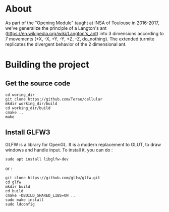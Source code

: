 # About

As part of the "Opening Module" taught at INSA of Toulouse in 2016-2017, we've generalize the principle of a Langton's ant (<https://en.wikipedia.org/wiki/Langton's_ant>) into 3 dimensions according to 7 movements (+X, -X, +Y, -Y, +Z, -Z, do_nothing).
The extended turmite replicates the divergent behavior of the 2 dimensional ant.

# Building the project

## Get the source code
```
cd woring_dir
git clone https://github.com/Terae/cellular
mkdir working_dir/build
cd working_dir/build
cmake ..
make
```

## Install GLFW3
GLFW is a library for OpenGL. It is a modern replacement to GLUT, to draw windows and handle input.
To install it, you can do :
```
sudo apt install libglfw-dev
```
or :
```
git clone https://github.com/glfw/glfw.git
cd glfw
mkdir build
cd build
cmake -DBUILD_SHARED_LIBS=ON ..
sudo make install
sudo ldconfig
```
